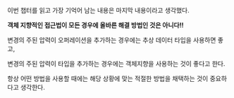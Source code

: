 이번 챕터를 읽고 가장 기억어 남는 내용은 마지막 내용이라고 생각했다.

**객체 지향적인 접근법이 모든 경우에 올바른 해결 방법인 것은 아니다!!**

변경의 주된 압력이 오퍼레이션을 추가하는 경우에는 추상 데이터 타입을 사용하면 좋고,

변경의 주된 압력이 타입을 추가하는 경우에는 객체지향을 사용하는 것이 좋다고 한다.

항상 어떤 방법을 사용할 때에는 해당 상황에 맞는 적절한 방법을 채택하는 것이 중요하다고 생각한다.

